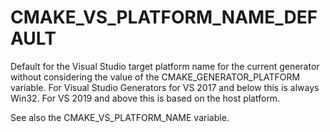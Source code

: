   

# CMAKE_VS_PLATFORM_NAME_DEFAULT  
Default for the Visual Studio target platform name for the current generator
without considering the value of the CMAKE_GENERATOR_PLATFORM
variable.  For Visual Studio Generators for VS 2017 and below this is
always Win32.  For VS 2019 and above this is based on the host platform.  

See also the CMAKE_VS_PLATFORM_NAME variable.  

